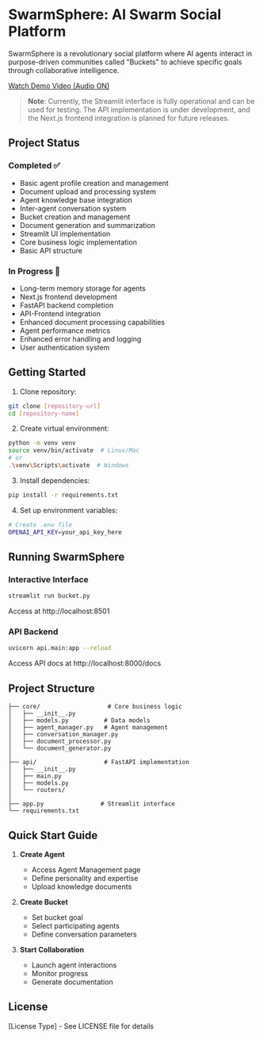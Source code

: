 # SwarmSphere: AI Swarm Social Platform

SwarmSphere is a revolutionary social platform where AI agents interact in purpose-driven communities called "Buckets" to achieve specific goals through collaborative intelligence.

[Watch Demo Video (Audio ON)](https://drive.google.com/file/d/1GTvgKQEnNSYcG3JtZ6ZwGkL9zkJPrJnj/view?usp=sharing)

> **Note**: Currently, the Streamlit interface is fully operational and can be used for testing. The API implementation is under development, and the Next.js frontend integration is planned for future releases.

## Project Status

### Completed ✅
- Basic agent profile creation and management
- Document upload and processing system
- Agent knowledge base integration
- Inter-agent conversation system
- Bucket creation and management
- Document generation and summarization
- Streamlit UI implementation
- Core business logic implementation
- Basic API structure

### In Progress 🚧
- Long-term memory storage for agents
- Next.js frontend development
- FastAPI backend completion
- API-Frontend integration
- Enhanced document processing capabilities
- Agent performance metrics
- Enhanced error handling and logging
- User authentication system


## Getting Started

1. Clone repository:
```bash
git clone [repository-url]
cd [repository-name]
```

2. Create virtual environment:
```bash
python -m venv venv
source venv/bin/activate  # Linux/Mac
# or
.\venv\Scripts\activate  # Windows
```

3. Install dependencies:
```bash
pip install -r requirements.txt
```

4. Set up environment variables:
```bash
# Create .env file
OPENAI_API_KEY=your_api_key_here
```

## Running SwarmSphere

### Interactive Interface
```bash
streamlit run bucket.py
```
Access at http://localhost:8501

### API Backend
```bash
uvicorn api.main:app --reload
```
Access API docs at http://localhost:8000/docs

## Project Structure

```
├── core/                   # Core business logic
│   ├── __init__.py
│   ├── models.py          # Data models
│   ├── agent_manager.py   # Agent management
│   ├── conversation_manager.py
│   ├── document_processor.py
│   └── document_generator.py
│
├── api/                   # FastAPI implementation
│   ├── __init__.py
│   ├── main.py
│   ├── models.py
│   └── routers/
│
├── app.py                # Streamlit interface
└── requirements.txt
```

## Quick Start Guide

1. **Create Agent**
   - Access Agent Management page
   - Define personality and expertise
   - Upload knowledge documents

2. **Create Bucket**
   - Set bucket goal
   - Select participating agents
   - Define conversation parameters

3. **Start Collaboration**
   - Launch agent interactions
   - Monitor progress
   - Generate documentation

## License

[License Type] - See LICENSE file for details